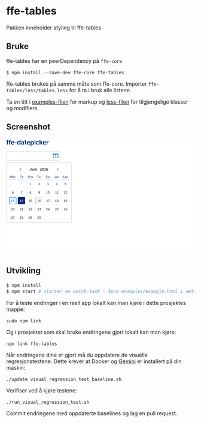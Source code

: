# ffe-tables

Pakken inneholder styling til ffe-tables

## Bruke
ffe-tables har en peerDependency på `ffe-core`

```
$ npm install --save-dev ffe-core ffe-tables
```
ffe-tables brukes på samme måte som ffe-core. Importer `ffe-tables/less/tables.less` for å ta i bruk alle listene.

Ta en titt i [examples-filen](examples/example.html) for markup og [less-filen](less/responsive-table.less) for
tilgjengelige klasser og modifiers.

## Screenshot
![icons](visual-tests/baseline-screenshots/example/plain/firefox-large.png)

## Utvikling

```bash
$ npm install
$ npm start # starter en watch-task - åpne examples/example.html i nettleseren din for å se endringer
```

For å teste endringer i en reell app lokalt kan man kjøre i dette prosjektes mappe:

```
sudo npm link
```

Og i prosjektet som skal bruke endringene gjort lokalt kan man kjøre:

```
npm link ffe-tables
```

Når endringene dine er gjort må du oppdatere de visuelle regresjonstestene. Dette krever at Docker og
[Gemini](https://github.com/gemini-testing/gemini) er installert på din maskin:

```
./update_visual_regression_test_baseline.sh
```

Verifiser ved å kjøre testene:

```
./run_visual_regression_test.sh
```

Commit endringene med oppdaterte baselines og lag en pull request.
